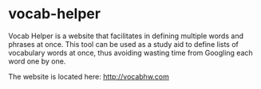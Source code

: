 # vocab-helper

Vocab Helper is a website that facilitates in defining multiple words and phrases at once. This tool can be used as a study aid to define lists of vocabulary words at once, thus avoiding wasting time from Googling each word one by one.

The website is located here: http://vocabhw.com
